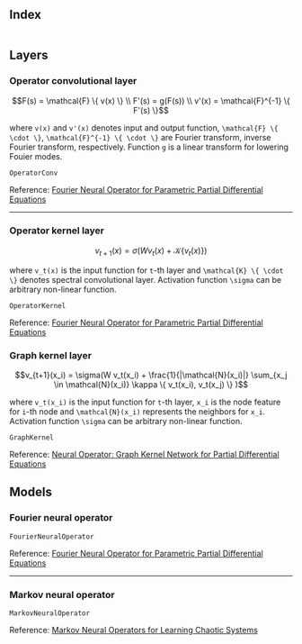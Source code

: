 ## Index

```@index
```

## Layers

### Operator convolutional layer

```math
F(s) = \mathcal{F} \{ v(x) \} \\
F'(s) = g(F(s)) \\
v'(x) = \mathcal{F}^{-1} \{ F'(s) \}
```

where ``v(x)`` and ``v'(x)`` denotes input and output function,
``\mathcal{F} \{ \cdot \}``, ``\mathcal{F}^{-1} \{ \cdot \}`` are Fourier transform, inverse Fourier transform, respectively.
Function ``g`` is a linear transform for lowering Fouier modes.

```@docs
OperatorConv
```

Reference: [Fourier Neural Operator for Parametric Partial Differential Equations](https://arxiv.org/abs/2010.08895)

---

### Operator kernel layer

```math
v_{t+1}(x) = \sigma(W v_t(x) + \mathcal{K} \{ v_t(x) \} )
```

where ``v_t(x)`` is the input function for ``t``-th layer and ``\mathcal{K} \{ \cdot \}`` denotes spectral convolutional layer.
Activation function ``\sigma`` can be arbitrary non-linear function.

```@docs
OperatorKernel
```

Reference: [Fourier Neural Operator for Parametric Partial Differential Equations](https://arxiv.org/abs/2010.08895)

### Graph kernel layer

```math
v_{t+1}(x_i) = \sigma(W v_t(x_i) + \frac{1}{|\mathcal{N}(x_i)|} \sum_{x_j \in \mathcal{N}(x_i)} \kappa \{ v_t(x_i), v_t(x_j) \} )
```

where ``v_t(x_i)`` is the input function for ``t``-th layer, ``x_i`` is the node feature for ``i``-th node and ``\mathcal{N}(x_i)`` represents the neighbors for ``x_i``.
Activation function ``\sigma`` can be arbitrary non-linear function.

```@docs
GraphKernel
```

Reference: [Neural Operator: Graph Kernel Network for Partial Differential Equations](https://arxiv.org/abs/2003.03485)

## Models

### Fourier neural operator

```@docs
FourierNeuralOperator
```

Reference: [Fourier Neural Operator for Parametric Partial Differential Equations](https://arxiv.org/abs/2010.08895)

---

### Markov neural operator

```@docs
MarkovNeuralOperator
```

Reference: [Markov Neural Operators for Learning Chaotic Systems](https://arxiv.org/abs/2106.06898)
